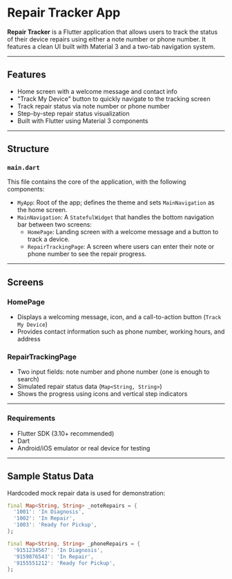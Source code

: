 # Repair Tracker App

**Repair Tracker** is a Flutter application that allows users to track the status of their device repairs using either a note number or phone number. It features a clean UI built with Material 3 and a two-tab navigation system.

---

## Features

- Home screen with a welcome message and contact info
- "Track My Device" button to quickly navigate to the tracking screen
- Track repair status via note number or phone number
- Step-by-step repair status visualization
- Built with Flutter using Material 3 components

---

## Structure

### `main.dart`

This file contains the core of the application, with the following components:

- `MyApp`: Root of the app; defines the theme and sets `MainNavigation` as the home screen.
- `MainNavigation`: A `StatefulWidget` that handles the bottom navigation bar between two screens:
  - `HomePage`: Landing screen with a welcome message and a button to track a device.
  - `RepairTrackingPage`: A screen where users can enter their note or phone number to see the repair progress.

---

## Screens

### HomePage
- Displays a welcoming message, icon, and a call-to-action button (`Track My Device`)
- Provides contact information such as phone number, working hours, and address

### RepairTrackingPage
- Two input fields: note number and phone number (one is enough to search)
- Simulated repair status data (`Map<String, String>`)
- Shows the progress using icons and vertical step indicators

---

### Requirements
- Flutter SDK (3.10+ recommended)
- Dart
- Android/iOS emulator or real device for testing

---

## Sample Status Data

Hardcoded mock repair data is used for demonstration:

```dart
final Map<String, String> _noteRepairs = {
  '1001': 'In Diagnosis',
  '1002': 'In Repair',
  '1003': 'Ready for Pickup',
};

final Map<String, String> _phoneRepairs = {
  '9151234567': 'In Diagnosis',
  '9159876543': 'In Repair',
  '9155551212': 'Ready for Pickup',
};

